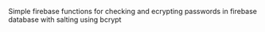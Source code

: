 Simple firebase functions for checking and ecrypting passwords in firebase database with salting using bcrypt

